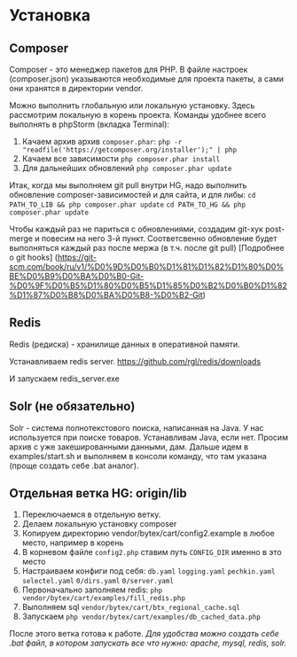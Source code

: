 # Установка
## Composer
Composer - это менеджер пакетов для PHP. В файле настроек (composer.json) указываются необходимые для проекта пакеты, а сами они хранятся в директории vendor.

Можно выполнить глобальную или локальную установку. Здесь рассмотрим локальную в корень проекта. Команды удобнее всего выполнять в phpStorm (вкладка Terminal):

1. Качаем архив архив `composer.phar`:
`php -r "readfile('https://getcomposer.org/installer');" | php`
2. Качаем все зависимости
`php composer.phar install`
3. Для дальнейших обновлений
`php composer.phar update`

Итак, когда мы выполняем git pull внутри HG, надо выполнить обновление composer-зависимостей и для сайта, и для либы:
`cd PATH_TO_LIB && php composer.phar update`
`cd PATH_TO_HG && php composer.phar update`

Чтобы каждый раз не париться с обновлениями, создадим git-хук post-merge и повесим на него 3-й пункт. Соответсвенно обновление будет выполняться каждый раз после мержа (в т.ч. после git pull)
[Подробнее о git hooks] (https://git-scm.com/book/ru/v1/%D0%9D%D0%B0%D1%81%D1%82%D1%80%D0%BE%D0%B9%D0%BA%D0%B0-Git-%D0%9F%D0%B5%D1%80%D0%B5%D1%85%D0%B2%D0%B0%D1%82%D1%87%D0%B8%D0%BA%D0%B8-%D0%B2-Git)

## Redis
Redis (редиска) - хранилище данных в оперативной памяти.

Устанавливаем redis server.
https://github.com/rgl/redis/downloads

И запускаем redis_server.exe

## Solr (не обязательно)
Solr - система полнотекстового поиска, написанная на Java. У нас используется при поиске товаров.
Устанавливам Java, если нет. Просим архив с уже закешированными данными, дам.
Дальше идем в examples/start.sh и выполняем в консоли команду, что там указана (проще создать себе .bat аналог).

## Отдельная ветка HG: origin/lib
1. Переключаемся в отдельную ветку.
2. Делаем локальную установку composer
3. Копируем директорию vendor/bytex/cart/config2.example в любое место, например в корень
4. В корневом файле `config2.php` ставим путь `CONFIG_DIR` именно в это место
5. Настраиваем конфиги под себя:
	`db.yaml`
	`logging.yaml`
	`pechkin.yaml`
	`selectel.yaml`
	`0/dirs.yaml`
	`0/server.yaml`
6. Первоначально заполняем redis:
`php vendor/bytex/cart/examples/fill_redis.php`
7. Выполняем sql `vendor/bytex/cart/btx_regional_cache.sql`
8. Запускаем `php vendor/bytex/cart/examples/db_cached_data.php`

После этого ветка готова к работе.
*Для удобства можно создать себе .bat файл, в котором запускать все что нужно: apache, mysql, redis, solr.*

